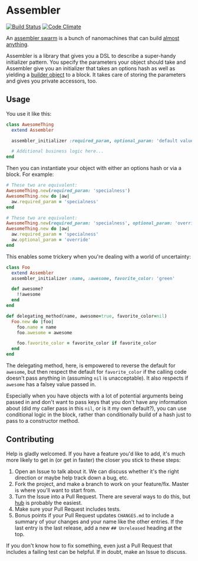# Assembler
[![Build Status](https://travis-ci.org/benhamill/assembler.png)](https://travis-ci.org/benhamill/assembler)
[![Code Climate](https://codeclimate.com/github/benhamill/assembler.png)](https://codeclimate.com/github/benhamill/assembler)

An [assembler swarm](http://en.wikipedia.org/wiki/Molecular_assembler) is a
bunch of nanomachines that can build [almost anything](http://en.wikipedia.org/wiki/Molecular_nanotechnology#Assemblers_versus_nanofactories).

Assembler is a library that gives you a DSL to describe a super-handy
initializer pattern. You specify the parameters your object should take and
Assembler give you an initializer that takes an options hash as well as yielding
a [builder object](http://c2.com/cgi/wiki?BuilderPattern) to a block. It takes
care of storing the parameters and gives you private accessors, too.


## Usage

You use it like this:

```ruby
class AwesomeThing
  extend Assembler

  assembler_initializer :required_param, optional_param: 'default value'

  # Additional business logic here...
end
```

Then you can instantiate your object with either an options hash or via a block.
For example:

```ruby
# These two are equivalent:
AwesomeThing.new(required_param: 'specialness')
AwesomeThing.new do |aw|
  aw.required_param = 'specialness'
end

# These two are equivalent:
AwesomeThing.new(required_param: 'specialness', optional_param: 'override')
AwesomeThing.new do |aw|
  aw.required_param = 'specialness'
  aw.optional_param = 'override'
end
```

This enables some trickery when you're dealing with a world of uncertainty:

```ruby
class Foo
  extend Assembler
  assembler_initializer :name, :awesome, favorite_color: 'green'

  def awesome?
    !!awesome
  end
end

def delegating_method(name, awesome=true, favorite_color=nil)
  Foo.new do |foo|
    foo.name = name
    foo.awesome = awesome

    foo.favorite_color = favorite_color if favorite_color
  end
end
```

The delegating method, here, is empowered to reverse the default for `awesome`,
but then respect the default for `favorite_color` if the calling code doesn't
pass anything in (assuming `nil` is unacceptable). It also respects if `awesome`
has a falsey value passed in.

Especially when you have objects with a lot of potential arguments being passed
in and don't want to pass keys that you don't have any information about (did
my caller pass in this `nil`, or is it my own default?), you can use conditional
logic in the block, rather than conditionally build of a hash just to pass to a
constructor method.


## Contributing

Help is gladly welcomed. If you have a feature you'd like to add, it's much more
likely to get in (or get in faster) the closer you stick to these steps:

1. Open an Issue to talk about it. We can discuss whether it's the right
  direction or maybe help track down a bug, etc.
1. Fork the project, and make a branch to work on your feature/fix. Master is
  where you'll want to start from.
1. Turn the Issue into a Pull Request. There are several ways to do this, but
  [hub](https://github.com/defunkt/hub) is probably the easiest.
1. Make sure your Pull Request includes tests.
1. Bonus points if your Pull Request updates `CHANGES.md` to include a summary
   of your changes and your name like the other entries. If the last entry is
   the last release, add a new `## Unreleased` heading at the top.

If you don't know how to fix something, even just a Pull Request that includes a
failing test can be helpful. If in doubt, make an Issue to discuss.
